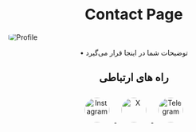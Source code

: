<h1 style="font-size: 30px; text-align: center;">Contact Page</h1>
<img src="https://fv5-3.files.fm/thumb_show.php?i=wjhaugfup2&view&v=1&PHPSESSID=9c89eab3565a4af554e0c94aa02dc84c2bb8266b" alt="Profile" style="border-radius: 25%; display: block; margin: 0 auto;"/>

<p style="text-align: center;">• توضیحات شما در اینجا قرار می‌گیرد</p>

<h2 style="text-align: center;">راه های ارتباطی</h2>
<div style="text-align: center;">
    <a href="https://fv5-3.files.fm/thumb_show.php?i=eewdpv4vsc&view&v=1&PHPSESSID=9c89eab3565a4af554e0c94aa02dc84c2bb8266b">
        <img src="https://fv5-3.files.fm/thumb_show.php?i=eewdpv4vsc&view&v=1&PHPSESSID=9c89eab3565a4af554e0c94aa02dc84c2bb8266b" alt="Instagram" style="width: 50px; height: 50px; margin: 10px; border-radius: 50%;"/>
    </a>
    <a href="https://fv5-4.files.fm/thumb_show.php?i=tmgnuvkjgx&view&v=1&PHPSESSID=9c89eab3565a4af554e0c94aa02dc84c2bb8266b">
        <img src="https://fv5-4.files.fm/thumb_show.php?i=tmgnuvkjgx&view&v=1&PHPSESSID=9c89eab3565a4af554e0c94aa02dc84c2bb8266b" alt="X" style="width: 50px; height: 50px; margin: 10px; border-radius: 50%;"/>
    </a>
    <a href="https://fv5-4.files.fm/thumb_show.php?i=zkmv5qw44k&view&v=1&PHPSESSID=9c89eab3565a4af554e0c94aa02dc84c2bb8266b">
        <img src="https://fv5-4.files.fm/thumb_show.php?i=zkmv5qw44k&view&v=1&PHPSESSID=9c89eab3565a4af554e0c94aa02dc84c2bb8266b" alt="Telegram" style="width: 50px; height: 50px; margin: 10px; border-radius: 50%;"/>
    </a>
</div>
